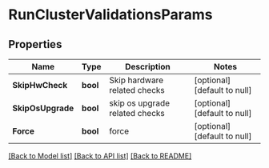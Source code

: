# RunClusterValidationsParams

## Properties
Name | Type | Description | Notes
------------ | ------------- | ------------- | -------------
**SkipHwCheck** | **bool** | Skip hardware related checks | [optional] [default to null]
**SkipOsUpgrade** | **bool** | skip os upgrade related checks | [optional] [default to null]
**Force** | **bool** | force | [optional] [default to null]

[[Back to Model list]](../README.md#documentation-for-models) [[Back to API list]](../README.md#documentation-for-api-endpoints) [[Back to README]](../README.md)


